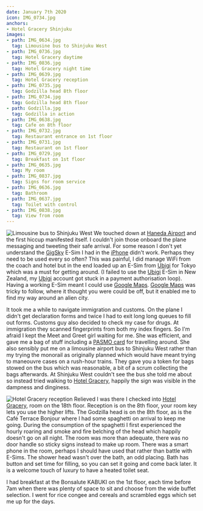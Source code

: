 ```yaml
---
date: January 7th 2020
icon: IMG_0734.jpg
anchors:
- Hotel Gracery Shinjuku
images:
- path: IMG_0634.jpg
  tag: Limousine bus to Shinjuku West
- path: IMG_0736.jpg
  tag: Hotel Gracery daytime
- path: IMG_0836.jpg
  tag: Hotel Gracery night time
- path: IMG_0639.jpg
  tag: Hotel Gracery reception
- path: IMG_0735.jpg
  tag: Godzilla head 8th floor
- path: IMG_0734.jpg
  tag: Godzilla head 8th floor
- path: Godzilla.jpg
  tag: Godzilla in action
- path: IMG_0638.jpg
  tag: Cafe on 8th floor
- path: IMG_0732.jpg
  tag: Restaurant entrance on 1st floor
- path: IMG_0731.jpg
  tag: Restaurant on 1st floor
- path: IMG_0729.jpg
  tag: Breakfast on 1st floor
- path: IMG_0635.jpg
  tag: My room
- path: IMG_0837.jpg
  tag: Signs for room service
- path: IMG_0636.jpg
  tag: Bathroom
- path: IMG_0637.jpg
  tag: Toilet with control
- path: IMG_0838.jpg
  tag: View from room
---
```

![Limousine bus to Shinjuku West](IMG_0634.jpg)
We touched down at [Haneda Airport](http://www.haneda-airport.jp/inter/en/)
and the first hiccup manifested itself. I couldn't
join those onboard the plane messaging and tweeting their safe arrival. For some reason I
don't yet understand the [GigSky](https://www.gigsky.com/) E-Sim I had in the [iPhone](https://www.apple.com/iphone/) didn't work. Perhaps they need to
be used every so often? This was painful, I did manage WiFi from the coach and hotel
but in the end loaded up an E-Sim from [Ubigi](https://www.ubigi.com/) for Tokyo which was a must for getting around.
(I failed to use the [Ubigi](https://www.ubigi.com/) E-Sim in New Zealand, my [Ubigi](https://www.ubigi.com/) account got stuck in a payment
authorisation loop).
Having a working E-Sim meant I could use [Google Maps](https://www.google.com/maps).
[Google Maps](https://www.google.com/maps) was tricky to follow, where it thought you were could be off, but it enabled me
to find my way around an alien city.

It took me a while to navigate immigration and customs.  On the plane I didn't get
declaration forms and twice I had to exit long long queues to fill out forms. Customs guy also
decided to check my case for drugs. At immigration they scanned fingerprints from both
my index fingers. So I'm afraid I kept the Meet and Greet girl waiting for me. She was
efficient, and gave me a bag of stuff including a [PASMO card](https://www.pasmo.co.jp/visitors/en/normalpasmo/) for
travelling around. She also sensibly put me on a limousine airport bus to Shinjuku West rather than
my trying the monorail as originally planned which would have meant trying to maneouvre
cases on a rush-hour trains. They gave you a token for bags stowed on the bus which was
reasonable, a bit of a scrum collecting the bags afterwards. At Shinjuku West couldn't see the bus she told me about so
instead tried walking to [Hotel Gracery](https://shinjuku.gracery.com/),
happily the sign was visible in the dampness and
dinginess.

![Hotel Gracery reception](IMG_0639.jpg)
Relieved I was there I checked into [Hotel Gracery](https://shinjuku.gracery.com/), room on the 18th floor. Reception is
on the 8th floor, your room key lets you use the higher lifts. The Godzilla head is on the
8th floor, as is the Caf&eacute; Terrace Bonjour where I had some spaghetti on arrival to keep me going.
During the consumption of the spaghetti I first experienced the hourly roaring and
smoke and fire belching of the head which happily doesn't go on all night.
The room was more than adequate, there was no door handle so sticky signs instead to
make up room. There was a smart phone in the room, perhaps I should have used that rather
than battle with E-Sims. The shower head wasn't over the bath, an odd placing.
Bath has button and set time for filling, so you can set it going and come back later.
It is a welcome touch of luxury to have a heated toilet seat.

I had breakfast at the Bonsalute KABUKI on the 1st floor, each time before 7am when
there was plenty of space to sit and choose from the wide buffet selection. I went for
rice congee and cereals and scrambled eggs which set me up for the days.
